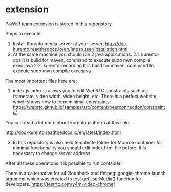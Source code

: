 # extension

PoWeR team extension is stored in this reporistory.


Steps to execute:

1. Install Kurento media server at your server:
http://doc-kurento.readthedocs.io/en/latest/user/installation.html
2. At the same machine you should run 2 java applications:
2.1. kurento-qos
It is build for maven, command to execute 
sudo mvn compile exec:java
2.2. kurento-recording
It is build for maven, command to execute 
sudo mvn compile exec:java

The most important files here are:
1) index.js
index js allows you to edit WebRTC constraints such as:
framerate, video width, video height, etc.
There is a perfect website, which shows how to form minimal constraints:
https://webrtc.github.io/samples/src/content/peerconnection/constraints/


You can read a lot more about kurento platform at this link:

http://doc-kurento.readthedocs.io/en/latest/index.html

3. In this repository is also held templeate folder for Monroe container
for minimal functionality you should edit index.html file before.
It is nacessary to change server address.

After all these operations it is possible to run container.

There is an alternative for v4l2loopback and ffmpeg:
google-chrome launch argument which was created to test getUserMedia() function for developers.
https://testrtc.com/y4m-video-chrome/

